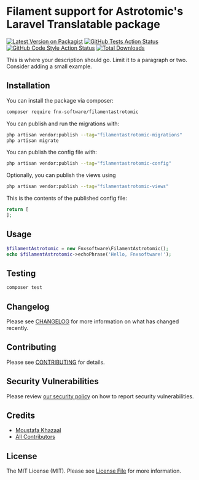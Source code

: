# Filament support for Astrotomic's Laravel Translatable package

[![Latest Version on Packagist](https://img.shields.io/packagist/v/fnx-software/filamentastrotomic.svg?style=flat-square)](https://packagist.org/packages/fnx-software/filamentastrotomic)
[![GitHub Tests Action Status](https://img.shields.io/github/actions/workflow/status/fnx-software/filamentastrotomic/run-tests.yml?branch=main&label=tests&style=flat-square)](https://github.com/fnx-software/filamentastrotomic/actions?query=workflow%3Arun-tests+branch%3Amain)
[![GitHub Code Style Action Status](https://img.shields.io/github/actions/workflow/status/fnx-software/filamentastrotomic/fix-php-code-style-issues.yml?branch=main&label=code%20style&style=flat-square)](https://github.com/fnx-software/filamentastrotomic/actions?query=workflow%3A"Fix+PHP+code+styling"+branch%3Amain)
[![Total Downloads](https://img.shields.io/packagist/dt/fnx-software/filamentastrotomic.svg?style=flat-square)](https://packagist.org/packages/fnx-software/filamentastrotomic)



This is where your description should go. Limit it to a paragraph or two. Consider adding a small example.

## Installation

You can install the package via composer:

```bash
composer require fnx-software/filamentastrotomic
```

You can publish and run the migrations with:

```bash
php artisan vendor:publish --tag="filamentastrotomic-migrations"
php artisan migrate
```

You can publish the config file with:

```bash
php artisan vendor:publish --tag="filamentastrotomic-config"
```

Optionally, you can publish the views using

```bash
php artisan vendor:publish --tag="filamentastrotomic-views"
```

This is the contents of the published config file:

```php
return [
];
```

## Usage

```php
$filamentAstrotomic = new Fnxsoftware\FilamentAstrotomic();
echo $filamentAstrotomic->echoPhrase('Hello, Fnxsoftware!');
```

## Testing

```bash
composer test
```

## Changelog

Please see [CHANGELOG](CHANGELOG.md) for more information on what has changed recently.

## Contributing

Please see [CONTRIBUTING](.github/CONTRIBUTING.md) for details.

## Security Vulnerabilities

Please review [our security policy](../../security/policy) on how to report security vulnerabilities.

## Credits

- [Moustafa Khazaal](https://github.com/fnx-software)
- [All Contributors](../../contributors)

## License

The MIT License (MIT). Please see [License File](LICENSE.md) for more information.
